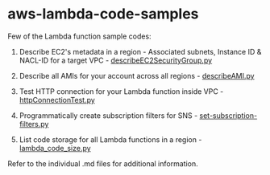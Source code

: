 # aws-lambda-code-samples
Few of the Lambda function sample codes:  

1. Describe EC2's metadata in a region - Associated subnets, Instance ID & NACL-ID for a target VPC - [describeEC2SecurityGroup.py](ec2-samples/describeEC2SecurityGroup.py)

2. Describe all AMIs for your account across all regions - [describeAMI.py](ec2-samples/describeAMI.py)

3. Test HTTP connection for your Lambda function inside VPC - [httpConnectionTest.py](misc/httpConnectionTest.py)

4. Programmatically create subscription filters for SNS  - [set-subscription-filters.py](sns-samples/set-subscription-filters.py)

5. List code storage for all Lambda functions in a region - [lambda_code_size.py](lambda-samples/lambda_code_size.py)

Refer to the individual .md files for additional information.
